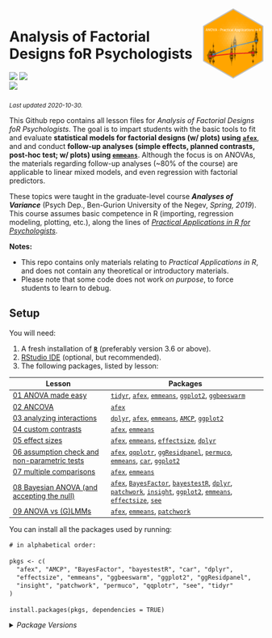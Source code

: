 
<img src='logo/Hex.png' align="right" height="139" />

# Analysis of Factorial Designs foR Psychologists

[![](https://img.shields.io/badge/Open%20Educational%20Resources-Compatable-brightgreen)](https://creativecommons.org/about/program-areas/education-oer/)
[![](https://img.shields.io/badge/CC-BY--NC%204.0-lightgray)](http://creativecommons.org/licenses/by-nc/4.0/)  
[![](https://img.shields.io/badge/Language-R-blue)](http://cran.r-project.org/)

<sub>*Last updated 2020-10-30.*</sub>

This Github repo contains all lesson files for *Analysis of Factorial
Designs foR Psychologists*. The goal is to impart students with the
basic tools to fit and evaluate **statistical models for factorial
designs (w/ plots) using [`afex`](https://afex.singmann.science/)**, and
and conduct **follow-up analyses (simple effects, planned contrasts,
post-hoc test; w/ plots) using
[`emmeans`](https://cran.r-project.org/package=emmeans)**. Although the
focus is on ANOVAs, the materials regarding follow-up analyses (\~80% of
the course) are applicable to linear mixed models, and even regression
with factorial predictors.

These topics were taught in the graduate-level course ***Analyses of
Variance*** (Psych Dep., Ben-Gurion University of the Negev, *Spring,
2019*). This course assumes basic competence in R (importing, regression
modeling, plotting, etc.), along the lines of [*Practical Applications
in R for
Psychologists*](https://github.com/mattansb/Practical-Applications-in-R-for-Psychologists).

**Notes:**

  - This repo contains only materials relating to *Practical
    Applications in R*, and does not contain any theoretical or
    introductory materials.  
  - Please note that some code does not work *on purpose*, to force
    students to learn to debug.

## Setup

You will need:

1.  A fresh installation of [**`R`**](https://cran.r-project.org/)
    (preferably version 3.6 or above).
2.  [RStudio IDE](https://www.rstudio.com/products/rstudio/download/)
    (optional, but recommended).
3.  The following packages, listed by lesson:

| Lesson                                                                                                  | Packages                                                                                                                                                                                                                                                                                                                                                                                                                                                                                                                                                                                       |
| ------------------------------------------------------------------------------------------------------- | ---------------------------------------------------------------------------------------------------------------------------------------------------------------------------------------------------------------------------------------------------------------------------------------------------------------------------------------------------------------------------------------------------------------------------------------------------------------------------------------------------------------------------------------------------------------------------------------------- |
| [01 ANOVA made easy](/01%20ANOVA%20made%20easy)                                                         | [`tidyr`](https://CRAN.R-project.org/package=tidyr), [`afex`](https://CRAN.R-project.org/package=afex), [`emmeans`](https://CRAN.R-project.org/package=emmeans), [`ggplot2`](https://CRAN.R-project.org/package=ggplot2), [`ggbeeswarm`](https://CRAN.R-project.org/package=ggbeeswarm)                                                                                                                                                                                                                                                                                                        |
| [02 ANCOVA](/02%20ANCOVA)                                                                               | [`afex`](https://CRAN.R-project.org/package=afex)                                                                                                                                                                                                                                                                                                                                                                                                                                                                                                                                              |
| [03 analyzing interactions](/03%20analyzing%20interactions)                                             | [`dplyr`](https://CRAN.R-project.org/package=dplyr), [`afex`](https://CRAN.R-project.org/package=afex), [`emmeans`](https://CRAN.R-project.org/package=emmeans), [`AMCP`](https://CRAN.R-project.org/package=AMCP), [`ggplot2`](https://CRAN.R-project.org/package=ggplot2)                                                                                                                                                                                                                                                                                                                    |
| [04 custom contrasts](/04%20custom%20contrasts)                                                         | [`afex`](https://CRAN.R-project.org/package=afex), [`emmeans`](https://CRAN.R-project.org/package=emmeans)                                                                                                                                                                                                                                                                                                                                                                                                                                                                                     |
| [05 effect sizes](/05%20effect%20sizes)                                                                 | [`afex`](https://CRAN.R-project.org/package=afex), [`emmeans`](https://CRAN.R-project.org/package=emmeans), [`effectsize`](https://CRAN.R-project.org/package=effectsize), [`dplyr`](https://CRAN.R-project.org/package=dplyr)                                                                                                                                                                                                                                                                                                                                                                 |
| [06 assumption check and non-parametric tests](/06%20assumption%20check%20and%20non-parametric%20tests) | [`afex`](https://CRAN.R-project.org/package=afex), [`qqplotr`](https://CRAN.R-project.org/package=qqplotr), [`ggResidpanel`](https://CRAN.R-project.org/package=ggResidpanel), [`permuco`](https://CRAN.R-project.org/package=permuco), [`emmeans`](https://CRAN.R-project.org/package=emmeans), [`car`](https://CRAN.R-project.org/package=car), [`ggplot2`](https://CRAN.R-project.org/package=ggplot2)                                                                                                                                                                                      |
| [07 multiple comparisons](/07%20multiple%20comparisons)                                                 | [`afex`](https://CRAN.R-project.org/package=afex), [`emmeans`](https://CRAN.R-project.org/package=emmeans)                                                                                                                                                                                                                                                                                                                                                                                                                                                                                     |
| [08 Bayesian ANOVA (and accepting the null)](/08%20Bayesian%20ANOVA%20\(and%20accepting%20the%20null\)) | [`afex`](https://CRAN.R-project.org/package=afex), [`BayesFactor`](https://CRAN.R-project.org/package=BayesFactor), [`bayestestR`](https://CRAN.R-project.org/package=bayestestR), [`dplyr`](https://CRAN.R-project.org/package=dplyr), [`patchwork`](https://CRAN.R-project.org/package=patchwork), [`insight`](https://CRAN.R-project.org/package=insight), [`ggplot2`](https://CRAN.R-project.org/package=ggplot2), [`emmeans`](https://CRAN.R-project.org/package=emmeans), [`effectsize`](https://CRAN.R-project.org/package=effectsize), [`see`](https://CRAN.R-project.org/package=see) |
| [09 ANOVA vs (G)LMMs](/09%20ANOVA%20vs%20\(G\)LMMs)                                                     | [`afex`](https://CRAN.R-project.org/package=afex), [`emmeans`](https://CRAN.R-project.org/package=emmeans), [`patchwork`](https://CRAN.R-project.org/package=patchwork)                                                                                                                                                                                                                                                                                                                                                                                                                        |

You can install all the packages used by running:

    # in alphabetical order:

    pkgs <- c(
      "afex", "AMCP", "BayesFactor", "bayestestR", "car", "dplyr",
      "effectsize", "emmeans", "ggbeeswarm", "ggplot2", "ggResidpanel",
      "insight", "patchwork", "permuco", "qqplotr", "see", "tidyr"
    )

    install.packages(pkgs, dependencies = TRUE)

<details>

<summary><i>Package Versions</i></summary> The package versions used
here:

  - `afex` 0.28-0 (*CRAN*)
  - `AMCP` 1.0.1 (*CRAN*)
  - `BayesFactor` 0.9.12-4.2 (*CRAN*)
  - `bayestestR` 0.7.5 (*CRAN*)
  - `car` 3.0-10 (*CRAN*)
  - `dplyr` 1.0.2 (*CRAN*)
  - `effectsize` 0.4.0 (*Dev*)
  - `emmeans` 1.5.2-1 (*CRAN*)
  - `ggbeeswarm` 0.6.0 (*CRAN*)
  - `ggplot2` 3.3.2 (*CRAN*)
  - `ggResidpanel` 0.3.0 (*CRAN*)
  - `insight` 0.10.0 (*CRAN*)
  - `patchwork` 1.0.1 (*CRAN*)
  - `permuco` 1.1.0 (*CRAN*)
  - `qqplotr` 0.0.4 (*CRAN*)
  - `see` 0.6.0 (*CRAN*)
  - `tidyr` 1.1.2 (*CRAN*)

</details>

